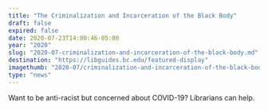 ```yaml
---
title: "The Criminalization and Incarceration of the Black Body"
draft: false
expired: false
date: 2020-07-23T14:00:46-05:00
year: "2020"
slug: "2020-07-criminalization-and-incarceration-of-the-black-body.md"
destination: "https://libguides.bc.edu/featured-display"
imagethumb: "2020-07/criminalization-and-incarceration-of-the-black-body-promo.jpg"
type: "news"
---
```


Want to be anti-racist but concerned about COVID-19? Librarians can help.
